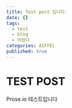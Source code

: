 ```yaml
---
title: Test post 입니다.
date: {}
tags:
  - test
  - blog
  - 어렵다
categories: AIFFEL
published: true
---
```


# TEST POST

Prose.io 테스트입니다
